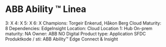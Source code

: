 # ABB Ability ™ Linea

3: X
 4: X
 5: X
 6: X
Champions: Torgeir Enkerud, Håkon Berg
Cloud Maturity: 8
Dependencies: EdgeInsight
Location: Cloud
Location 1: Hub
On-prem maturity: NA
Owner: ABB NO Digital
Product type: Application
SFDC Produktkode / sti: ABB Ability™ Edge Connect & Insight